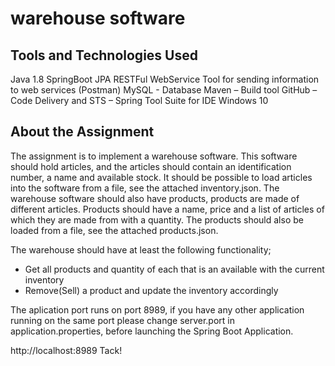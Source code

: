# warehouse software

## Tools and Technologies Used
Java 1.8
SpringBoot
JPA
RESTFul WebService
Tool for sending information to web services (Postman)
MySQL - Database
Maven – Build tool
GitHub – Code Delivery and 
STS – Spring Tool Suite for IDE Windows 10

## About the Assignment
The assignment is to implement a warehouse software. This software should hold articles, and the articles should contain an identification number, a name and available stock. It should be possible to load articles into the software from a file, see the attached inventory.json.
The warehouse software should also have products, products are made of different articles. Products should have a name, price and a list of articles of which they are made from with a quantity. The products should also be loaded from a file, see the attached products.json. 
 
The warehouse should have at least the following functionality;
* Get all products and quantity of each that is an available with the current inventory
* Remove(Sell) a product and update the inventory accordingly

The aplication port runs on port 8989, if you have any other application running on the same port please change server.port in application.properties, before launching the Spring Boot Application.

http://localhost:8989
Tack!
